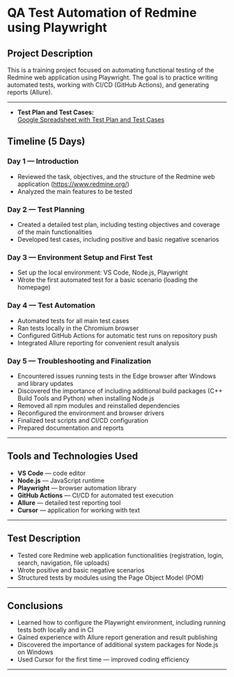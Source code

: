 # QA Test Automation of Redmine using Playwright

## Project Description  
This is a training project focused on automating functional testing of the Redmine web application using Playwright. The goal is to practice writing automated tests, working with CI/CD (GitHub Actions), and generating reports (Allure).

---
- **Test Plan and Test Cases:**  
  [Google Spreadsheet with Test Plan and Test Cases](https://docs.google.com/spreadsheets/d/1PQKovxJqrpASrlVtSQzp3eT4QfSpCO0l1XvSuhWfuJs/edit?usp=sharing)

## Timeline (5 Days)

### Day 1 — Introduction  
- Reviewed the task, objectives, and the structure of the Redmine web application (https://www.redmine.org/)  
- Analyzed the main features to be tested  

### Day 2 — Test Planning  
- Created a detailed test plan, including testing objectives and coverage of the main functionalities  
- Developed test cases, including positive and basic negative scenarios  

### Day 3 — Environment Setup and First Test  
- Set up the local environment: VS Code, Node.js, Playwright  
- Wrote the first automated test for a basic scenario (loading the homepage)  

### Day 4 — Test Automation  
- Automated tests for all main test cases  
- Ran tests locally in the Chromium browser  
- Configured GitHub Actions for automatic test runs on repository push  
- Integrated Allure reporting for convenient result analysis  

### Day 5 — Troubleshooting and Finalization  
- Encountered issues running tests in the Edge browser after Windows and library updates  
- Discovered the importance of including additional build packages (C++ Build Tools and Python) when installing Node.js  
- Removed all npm modules and reinstalled dependencies  
- Reconfigured the environment and browser drivers  
- Finalized test scripts and CI/CD configuration  
- Prepared documentation and reports  

---

## Tools and Technologies Used  
- **VS Code** — code editor  
- **Node.js** — JavaScript runtime  
- **Playwright** — browser automation library  
- **GitHub Actions** — CI/CD for automated test execution  
- **Allure** — detailed test reporting tool  
- **Cursor** — application for working with text  

---

## Test Description  
- Tested core Redmine web application functionalities (registration, login, search, navigation, file uploads)  
- Wrote positive and basic negative scenarios  
- Structured tests by modules using the Page Object Model (POM)  

---

## Conclusions  
- Learned how to configure the Playwright environment, including running tests both locally and in CI  
- Gained experience with Allure report generation and result publishing  
- Discovered the importance of additional system packages for Node.js on Windows  
- Used Cursor for the first time — improved coding efficiency  

---
